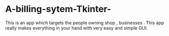 # A-billing-sytem-Tkinter-
This is an app which targets the people owning shop , businesses . This app really makes everything in your hand with very easy and simple GUI. 
